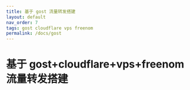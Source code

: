 ```yaml
---
title: 基于 gost 流量转发搭建
layout: default
nav_order: 7
tags: gost cloudflare vps freenom
permalink: /docs/gost
---
```

# 基于 gost+cloudflare+vps+freenom 流量转发搭建
